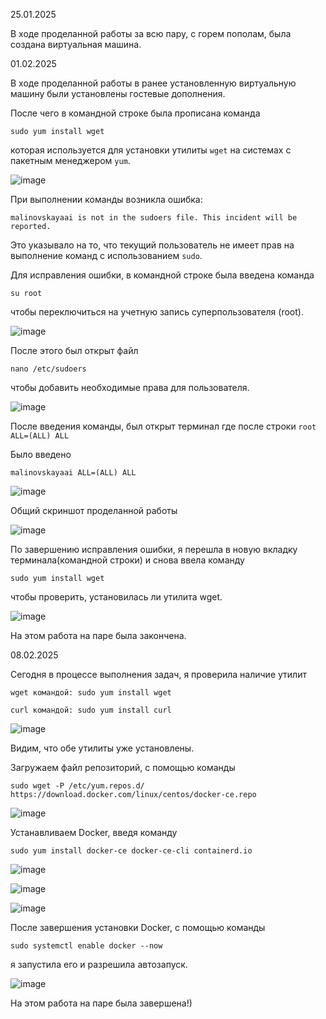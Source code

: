 25.01.2025

В ходе проделанной работы за всю пару, с горем пополам, была создана виртуальная машина.

01.02.2025

В ходе проделанной работы в ранее установленную виртуальную машину были установлены гостевые дополнения.

После чего в командной строке была прописана команда 

`sudo yum install wget`

которая используется для установки утилиты `wget` на системах с пакетным менеджером `yum`.

![image](https://github.com/user-attachments/assets/3a9c6a29-ff6b-414a-852b-444825aacbe6)


При выполнении команды возникла ошибка: 

`malinovskayaai is not in the sudoers file. This incident will be reported.`

Это указывало на то, что текущий пользователь не имеет прав на выполнение команд с использованием `sudo`.

Для исправления ошибки, в командной строке была введена команда 

`su root`

чтобы переключиться на учетную запись суперпользователя (root).

![image](https://github.com/user-attachments/assets/d50c8b2a-52ac-4858-ac4e-ea7312252d00)


После этого был открыт файл 

`nano /etc/sudoers`

чтобы добавить необходимые права для пользователя.

![image](https://github.com/user-attachments/assets/bdbad25c-4624-43f7-a750-135a0c317039)

После введения команды, был открыт терминал где после строки 
`root ALL=(ALL) ALL`

Было введено 

`malinovskayaai ALL=(ALL) ALL`

![image](https://github.com/user-attachments/assets/e551fd7a-94d3-42f6-aaae-4ef93da2200d)


Общий скриншот проделанной работы

![image](https://github.com/user-attachments/assets/19373a02-df7e-47b7-b24b-790cfb44ea02)


По завершению исправления ошибки, я перешла в новую вкладку терминала(командной строки) и снова ввела команду 

`sudo yum install wget`

чтобы проверить, установилась ли утилита wget.

![image](https://github.com/user-attachments/assets/f45debc5-6888-4115-b5e0-ce43a155b599)

На этом работа на паре была закончена.


08.02.2025

Сегодня в процессе выполнения задач, я проверила наличие утилит 

`wget командой: sudo yum install wget`

`curl командой: sudo yum install curl`

![image](https://github.com/user-attachments/assets/f4926c5f-6427-4b98-afde-acd3863aea71)

Видим, что обе утилиты уже установлены. 

Загружаем файл репозиторий, с помощью команды 

`sudo wget -P /etc/yum.repos.d/ https://download.docker.com/linux/centos/docker-ce.repo`

![image](https://github.com/user-attachments/assets/56cbe0a8-47f1-4e5d-9670-645dfb953dfe)

Устанавливаем Docker, введя команду 

`sudo yum install docker-ce docker-ce-cli containerd.io`

![image](https://github.com/user-attachments/assets/dbfa11bb-8ee1-4709-9172-5b718fcb1ddf)

![image](https://github.com/user-attachments/assets/0ca81b4c-8baa-45ac-adf5-edbd831afc77)

![image](https://github.com/user-attachments/assets/7dbe4edd-21dc-4d12-9ad7-a969c2720604)

После завершения установки Docker, с помощью команды 

`sudo systemctl enable docker --now`

я запустила его и разрешила автозапуск.

![image](https://github.com/user-attachments/assets/e2a803e9-ae2c-4e2d-a09f-e791b97e856b)

На этом работа на паре была завершена!)
